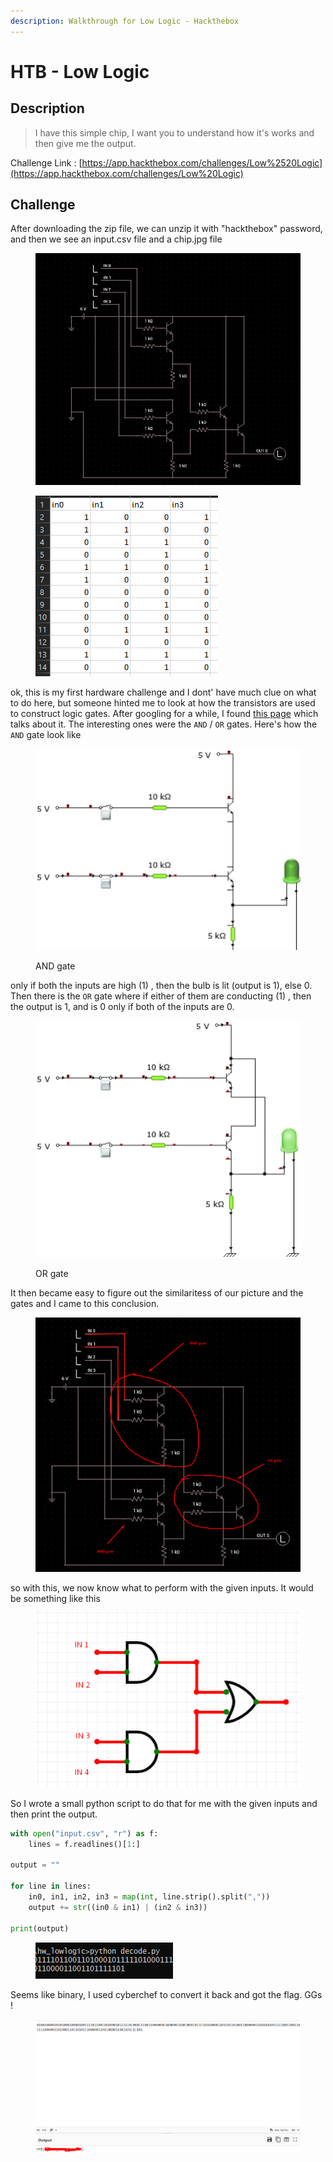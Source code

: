 ```yaml
---
description: Walkthrough for Low Logic - Hackthebox
---
```


# HTB - Low Logic

## Description

> I have this simple chip, I want you to understand how it's works and then give me the output.

Challenge Link : [https://app.hackthebox.com/challenges/Low%2520Logic](https://app.hackthebox.com/challenges/Low%20Logic)

## Challenge

After downloading the zip file, we can unzip it with "hackthebox" password, and then we see an input.csv file and a chip.jpg file

<figure><img src="../.gitbook/assets/chip.jpg" alt=""><figcaption></figcaption></figure>

<figure><img src="../.gitbook/assets/image (5).png" alt=""><figcaption></figcaption></figure>

ok, this is my first hardware challenge and I dont' have much clue on what to do here, but someone hinted me to look at how the transistors are used to construct logic gates. After googling for a while, I found [this page](https://www.instructables.com/Logic-Gates-with-NPN-transistors/) which talks about it. The interesting ones were the `AND` / `OR` gates. Here's how the `AND` gate look like

<figure><img src="../.gitbook/assets/image (2) (1).png" alt=""><figcaption><p>AND gate</p></figcaption></figure>

only if both the inputs are high (1) , then the bulb is lit (output is 1), else 0. \
Then there is the `OR` gate where if either of them are conducting (1) , then the output is 1, and is 0 only if both of the inputs are 0.

<figure><img src="../.gitbook/assets/image (4) (1).png" alt=""><figcaption><p>OR gate</p></figcaption></figure>

It then became easy to figure out the similaritess of our picture and the gates and I came to this conclusion.

<figure><img src="../.gitbook/assets/image (1) (1).png" alt=""><figcaption></figcaption></figure>

so with this, we now know what to perform with the given inputs. It would be something like this&#x20;

<figure><img src="../.gitbook/assets/image (5) (1).png" alt=""><figcaption></figcaption></figure>

So I wrote a small python script to do that for me with the given inputs and then print the output.

```python
with open("input.csv", "r") as f:
    lines = f.readlines()[1:]

output = ""

for line in lines:
    in0, in1, in2, in3 = map(int, line.strip().split(","))
    output += str((in0 & in1) | (in2 & in3))

print(output)

```

<figure><img src="../.gitbook/assets/image (6).png" alt=""><figcaption></figcaption></figure>

Seems like binary, I used cyberchef to convert it back and got the flag. GGs !

<figure><img src="../.gitbook/assets/image (7).png" alt=""><figcaption></figcaption></figure>
